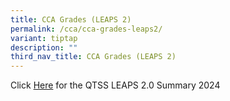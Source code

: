 ```yaml
---
title: CCA Grades (LEAPS 2)
permalink: /cca/cca-grades-leaps2/
variant: tiptap
description: ""
third_nav_title: CCA Grades (LEAPS 2)
---
```

<p>Click <a href="/files/QTSS_LEAPS_2_0_Summary_2024.pdf" rel="noopener noreferrer nofollow" target="_blank">Here</a> for the QTSS LEAPS 2.0 Summary 2024</p>